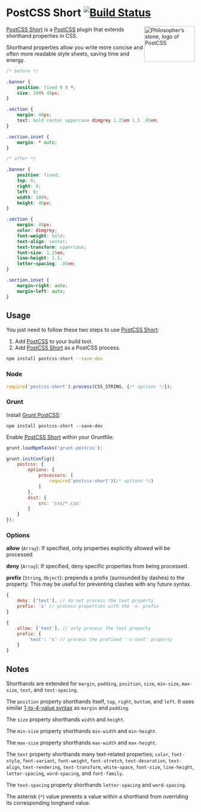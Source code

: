 # PostCSS Short [![Build Status][ci-img]][ci]

<img align="right" width="135" height="95" src="http://postcss.github.io/postcss/logo-leftp.png" title="Philosopher’s stone, logo of PostCSS">

[PostCSS Short] is a [PostCSS] plugin that extends shorthand properties in CSS.

Shorthand properties allow you write more concise and often more readable style sheets, saving time and energy.

```css
/* before */

.banner {
	position: fixed 0 0 *;
	size: 100% 48px;
}

.section {
	margin: 40px;
	text: bold center uppercase dimgrey 1.25em 1.5 .05em;
}

.section.inset {
	margin: * auto;
}

/* after */

.banner {
	position: fixed;
	top: 0;
	right: 0;
	left: 0;
	width: 100%;
	height: 48px;
}

.section {
	margin: 40px;
	color: dimgrey;
	font-weight: bold;
	text-align: center;
	text-transform: uppercase;
	font-size: 1.25em;
	line-height: 1.5;
	letter-spacing: .05em;
}

.section.inset {
	margin-right: auto;
	margin-left: auto;
}
```

## Usage

You just need to follow these two steps to use [PostCSS Short]:

1. Add [PostCSS] to your build tool.
2. Add [PostCSS Short] as a PostCSS process.

```sh
npm install postcss-short --save-dev
```

### Node

```js
require('postcss-short').process(CSS_STRING, {/* options */});
```

### Grunt

Install [Grunt PostCSS]:

```shell
npm install postcss-short --save-dev
```

Enable [PostCSS Short] within your Gruntfile:

```js
grunt.loadNpmTasks('grunt-postcss');

grunt.initConfig({
	postcss: {
		options: {
			processors: [
				require('postcss-short')(/* options */)
			]
		},
		dist: {
			src: 'css/*.css'
		}
	}
});
```

### Options

**allow** (`Array`): If specified, only properties explicitly allowed will be processed.

**deny** (`Array`): If specified, deny specific properties from being processed.

**prefix** (`String`, `Object`): prepends a prefix (surrounded by dashes) to the property. This may be useful for preventing clashes with any future syntax.


```js
{
	deny: ['text'], // do not process the text property
	prefix: 's' // process properties with the -s- prefix
}
```

```js
{
	allow: ['text'], // only process the text property
	prefix: {
		'text': 's' // process the prefixed '-s-text' property
	}
}
```

## Notes

Shorthands are extended for `margin`, `padding`, `position`, `size`, `min-size`, `max-size`, `text`, and `text-spacing`.

The `position` property shorthands itself, `top`, `right`, `bottom`, and `left`. It uses similar [1-to-4-value syntax] as `margin` and `padding`.

The `size` property shorthands `width` and `height`.

The `min-size` property shorthands `min-width` and `min-height`.

The `max-size` property shorthands `max-width` and `max-height`.

The `text` property shorthands many text-related properties; `color`, `font-style`, `font-variant`, `font-weight`, `font-stretch`, `text-decoration`, `text-align`, `text-rendering`, `text-transform`, `white-space`, `font-size`, `line-height`, `letter-spacing`, `word-spacing`, and `font-family`.

The `text-spacing` property shorthands `letter-spacing` and `word-spacing`.

The asterisk (`*`) value prevents a value within a shorthand from overriding its corresponding longhand value.

[1-to-4-value syntax]: https://developer.mozilla.org/en-US/docs/Web/CSS/Shorthand_properties#Tricky_edge_cases
[ci]: https://travis-ci.org/jonathantneal/postcss-short
[ci-img]: https://travis-ci.org/jonathantneal/postcss-short.svg
[Grunt PostCSS]: https://github.com/nDmitry/grunt-postcss
[PostCSS]: https://github.com/postcss/postcss
[PostCSS Short]: https://github.com/jonathantneal/postcss-short
